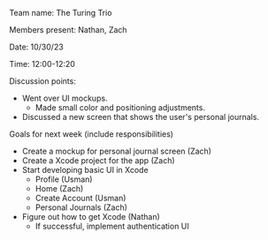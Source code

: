 Team name: The Turing Trio

Members present: Nathan, Zach

Date: 10/30/23

Time: 12:00-12:20

Discussion points: 

* Went over UI mockups.
    * Made small color and positioning adjustments.
* Discussed a new screen that shows the user's personal journals.

Goals for next week (include responsibilities)
* Create a mockup for personal journal screen (Zach)
* Create a Xcode project for the app (Zach)
* Start developing basic UI in Xcode
    * Profile (Usman)
    * Home (Zach)
    * Create Account (Usman)
    * Personal Journals (Zach)
* Figure out how to get Xcode (Nathan)
    * If successful, implement authentication UI
